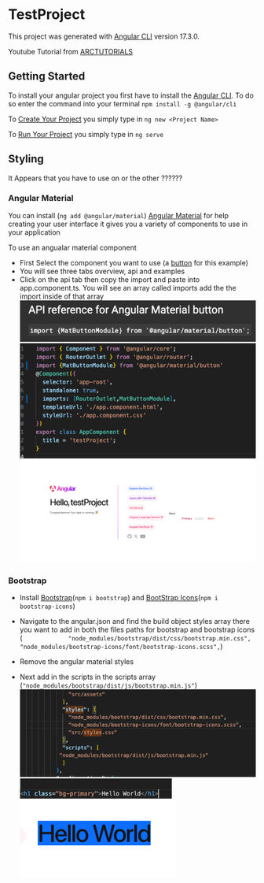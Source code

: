 # TestProject

This project was generated with [Angular CLI](https://github.com/angular/angular-cli) version 17.3.0.

Youtube Tutorial from [ARCTUTORIALS](https://www.youtube.com/playlist?list=PLp50dWW_m40W6u4NxWCsQk1F8CmzBI6r0)
## Getting Started 
To install your angular project you first have to install the [Angular CLI](https://angular.io/cli). To do so enter the command into your terminal
`npm install -g @angular/cli`

To [Create Your Project](https://angular.io/tutorial/tour-of-heroes/toh-pt0) you simply type in `ng new <Project Name>`

To [Run Your Project](https://angular.io/cli/serve) you simply type in `ng serve`



## Styling
It Appears that you have to use on or the other ??????
### Angular Material
You can install (`ng add @angular/material`) [Angular Material](https://material.angular.io/) for help creating your user interface it gives you a variety of components to use in your application

To use an angualar material component
  
* First Select the component you want to use (a [button](https://material.angular.io/components/button/overview) for this example)
* You will see three tabs overview, api and examples
* Click on the api tab then copy the import and paste into app.component.ts. You will see an array called imports add the the import inside of that array
  ![import](./readmeFiles/import2.png)
  ![import](./readmeFiles/import1.png)
  ![import](./readmeFiles/import3.png)

### Bootstrap
* Install [Bootstrap](https://www.npmjs.com/package/bootstrap)(`npm i bootstrap`) and [BootStrap Icons](https://www.npmjs.com/package/bootstrap-icons)(`npm i bootstrap-icons`)

* Navigate to the angular.json and find the build object styles array there you want to add in both the files paths for bootstrap and bootstrap icons (`             "node_modules/bootstrap/dist/css/bootstrap.min.css",
              "node_modules/bootstrap-icons/font/bootstrap-icons.scss",`)

* Remove the angular material styles
* Next add in the scripts in the scripts array (`"node_modules/bootstrap/dist/js/bootstrap.min.js"`) 
    ![import](./readmeFiles/import4.png)
    ![import](./readmeFiles/import5.png)
    ![import](./readmeFiles/import6.png)